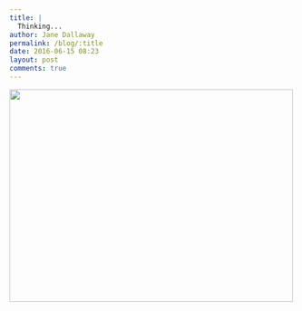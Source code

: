 ```yaml
---
title: |
  Thinking...
author: Jane Dallaway
permalink: /blog/:title
date: 2016-06-15 08:23
layout: post
comments: true
---
```


<div><a href="//static.skitters.dallaway.com/Jtp_FullSizeRender.jpg"><img src="//static.skitters.dallaway.com/Jtp_thumb_FullSizeRender.jpg" width="500" height="375"/></a></div>



  

      
